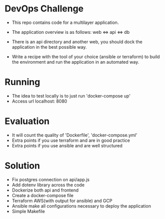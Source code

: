 # DevOps Challenge

- This repo contains code for a multilayer application.

- The application overview is as follows: web <=> api <=> db

- There is an api directory and another web, you should dock the application in the best possible way.

- Write a recipe with the tool of your choice (ansible or terraform) to build the environment and run the application in an automated way.

# Running

- The idea to test locally is to just run 'docker-compose up'
- Access url localhost: 8080


# Evaluation

- It will count the quality of 'Dockerfile', 'docker-compose.yml'
- Extra points if you use terraform and are in good practice
- Extra points if you use ansible and are well structured

# Solution

- Fix postgres connection on api/app.js
- Add dotenv library across the code
- Dockerize both api and frontend
- Create a docker-compose file
- Terraform AWS(with output for ansible) and GCP
- Ansible make all configurations necessary to deploy the application
- Simple Makefile